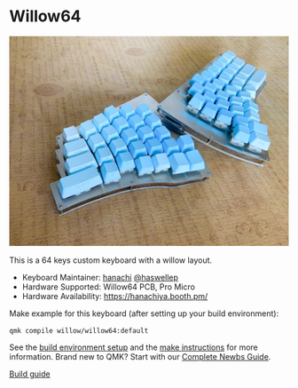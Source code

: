 # Willow64

[![willow64](https://raw.githubusercontent.com/hanachi-ap/willow64-doc/main/img/img00.jpg)](https://github.com/hanachi-ap/willow64-doc/blob/main/img/img00.jpg)

This is a 64 keys custom keyboard with a willow layout.

- Keyboard Maintainer: [hanachi](https://github.com/hanachi-ap/) [@haswellep](https://twitter.com/haswellep)  
- Hardware Supported:  Willow64 PCB, Pro Micro  
- Hardware Availability: https://hanachiya.booth.pm/ 

Make example for this keyboard (after setting up your build environment):

    qmk compile willow/willow64:default

See the [build environment setup](https://docs.qmk.fm/#/getting_started_build_tools) and the [make instructions](https://docs.qmk.fm/#/getting_started_make_guide) for more information. Brand new to QMK? Start with our [Complete Newbs Guide](https://docs.qmk.fm/#/newbs).


[Build guide](https://github.com/hanachi-ap/willow64-doc)
